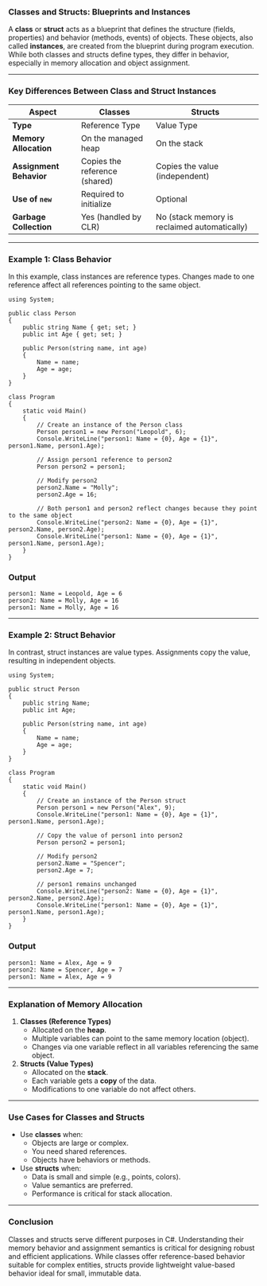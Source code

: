 ### **Classes and Structs: Blueprints and Instances**

A **class** or **struct** acts as a blueprint that defines the structure (fields, properties) and behavior (methods,
events) of objects. These objects, also called **instances**, are created from the blueprint during program execution.
While both classes and structs define types, they differ in behavior, especially in memory allocation and object
assignment.

* * * * *

### **Key Differences Between Class and Struct Instances**

| **Aspect**              | **Classes**                   | **Structs**                                  |
|-------------------------|-------------------------------|----------------------------------------------|
| **Type**                | Reference Type                | Value Type                                   |
| **Memory Allocation**   | On the managed heap           | On the stack                                 |
| **Assignment Behavior** | Copies the reference (shared) | Copies the value (independent)               |
| **Use of `new`**        | Required to initialize        | Optional                                     |
| **Garbage Collection**  | Yes (handled by CLR)          | No (stack memory is reclaimed automatically) |

* * * * *

### **Example 1: Class Behavior**

In this example, class instances are reference types. Changes made to one reference affect all references pointing to
the same object.

```
using System;

public class Person
{
    public string Name { get; set; }
    public int Age { get; set; }

    public Person(string name, int age)
    {
        Name = name;
        Age = age;
    }
}

class Program
{
    static void Main()
    {
        // Create an instance of the Person class
        Person person1 = new Person("Leopold", 6);
        Console.WriteLine("person1: Name = {0}, Age = {1}", person1.Name, person1.Age);

        // Assign person1 reference to person2
        Person person2 = person1;

        // Modify person2
        person2.Name = "Molly";
        person2.Age = 16;

        // Both person1 and person2 reflect changes because they point to the same object
        Console.WriteLine("person2: Name = {0}, Age = {1}", person2.Name, person2.Age);
        Console.WriteLine("person1: Name = {0}, Age = {1}", person1.Name, person1.Age);
    }
}

```

### **Output**

```
person1: Name = Leopold, Age = 6
person2: Name = Molly, Age = 16
person1: Name = Molly, Age = 16

```

* * * * *

### **Example 2: Struct Behavior**

In contrast, struct instances are value types. Assignments copy the value, resulting in independent objects.

```
using System;

public struct Person
{
    public string Name;
    public int Age;

    public Person(string name, int age)
    {
        Name = name;
        Age = age;
    }
}

class Program
{
    static void Main()
    {
        // Create an instance of the Person struct
        Person person1 = new Person("Alex", 9);
        Console.WriteLine("person1: Name = {0}, Age = {1}", person1.Name, person1.Age);

        // Copy the value of person1 into person2
        Person person2 = person1;

        // Modify person2
        person2.Name = "Spencer";
        person2.Age = 7;

        // person1 remains unchanged
        Console.WriteLine("person2: Name = {0}, Age = {1}", person2.Name, person2.Age);
        Console.WriteLine("person1: Name = {0}, Age = {1}", person1.Name, person1.Age);
    }
}

```

### **Output**

```
person1: Name = Alex, Age = 9
person2: Name = Spencer, Age = 7
person1: Name = Alex, Age = 9

```

* * * * *

### **Explanation of Memory Allocation**

1. **Classes (Reference Types)**
    - Allocated on the **heap**.
    - Multiple variables can point to the same memory location (object).
    - Changes via one variable reflect in all variables referencing the same object.
2. **Structs (Value Types)**
    - Allocated on the **stack**.
    - Each variable gets a **copy** of the data.
    - Modifications to one variable do not affect others.

* * * * *

### **Use Cases for Classes and Structs**

- Use **classes** when:
    - Objects are large or complex.
    - You need shared references.
    - Objects have behaviors or methods.
- Use **structs** when:
    - Data is small and simple (e.g., points, colors).
    - Value semantics are preferred.
    - Performance is critical for stack allocation.

* * * * *

### **Conclusion**

Classes and structs serve different purposes in C#. Understanding their memory behavior and assignment semantics is
critical for designing robust and efficient applications. While classes offer reference-based behavior suitable for
complex entities, structs provide lightweight value-based behavior ideal for small, immutable data.